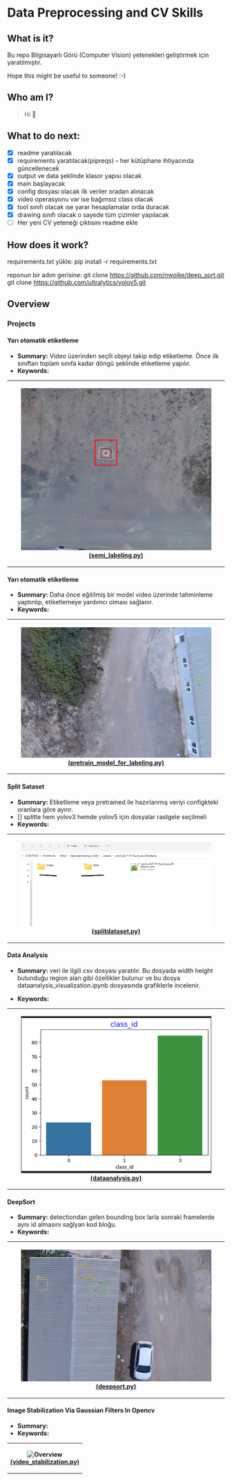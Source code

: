 # Data Preprocessing and CV Skills

## What is it?
Bu repo Bilgisayarlı Görü (Computer Vision) yetenekleri geliştirmek için yaratılmıştır.

Hope this might be useful to someone! :-)

## Who am I?
>Hi 👋

## What to do next:
- [x] readme yaratılacak
- [x] requirements yaratılacak(pipreqs) – her kütüphane ihtiyacında güncellenecek
- [x] output ve data şeklinde klasor yapısı olacak
- [x] main başlayacak
- [x] config dosyası olacak ilk veriler oradan alınacak
- [x] video operasyonu var ise bağımsız class olacak
- [x] tool sınıfı olacak ıse yarar hesaplamalar orda duracak
- [x] drawing sınıfı olacak o sayede tüm çizimler yapılacak
- [ ] Her yeni CV yeteneği çıktısını readme ekle

## How does it work?
requirements.txt yükle: pip install -r requirements.txt

reponun bir adım gerisine:
git clone https://github.com/nwojke/deep_sort.git
git clone https://github.com/ultralytics/yolov5.git



## Overview

### Projects

#### Yarı otomatik etiketleme

- **Summary:** Video üzerinden seçili objeyi takip edip etiketleme. Önce ilk sınıftan toplam sınıfa kadar döngü şeklinde etıketleme yapılır. 
- **Keywords:** 
<table style="width:100%">
  <tr>
    <th>
      <p align="center">
           <img src="./_images_must/readme/semi_labeling.png" alt="Overview" width="90%" height="90%">
           <br><a href="./semi_labeling.py" >(semi_labeling.py)</a>
      </p>
    </th>
  </tr>
</table>

#### Yarı otomatik etiketleme

- **Summary:** Daha önce eğitilmiş bir model video üzerinde tahminleme yaptırılıp, etiketlemeye yardımcı olması sağlanır. 
- **Keywords:** 
<table style="width:100%">
  <tr>
    <th>
      <p align="center">
           <img src="./_images_must/readme/pretrain_model_for_labeling.png" alt="Overview" width="90%" height="90%">
           <br><a href="./pretrain_model_for_labeling.py" >(pretrain_model_for_labeling.py)</a>
      </p>
    </th>
  </tr>
</table>

#### Split Sataset

- **Summary:** Etiketleme veya pretrained ile hazırlanmış veriyi configkteki oranlara göre ayırır. 
- [] splitte hem yolov3 hemde yolov5 için dosyalar rastgele seçilmeli
- **Keywords:** 
<table style="width:100%">
  <tr>
    <th>
      <p align="center">
           <img src="./_images_must/readme/splitdataset.png" alt="Overview" width="90%" height="90%">
           <br><a href="./splitdataset.py" >(splitdataset.py)</a>
      </p>
    </th>
  </tr>
</table>

#### Data Analysis

- **Summary:** veri ile ilgili csv dosyası yaratılır. Bu dosyada width height bulunduğu region alan gibi özellikler bulunur ve bu dosya dataanalysis_visualization.ipynb dosyasında grafiklerle incelenir.

- **Keywords:** 
<table style="width:100%">
  <tr>
    <th>
      <p align="center">
           <img src="./_images_must/readme/dataanalysis.png" alt="Overview" width="90%" height="90%">
           <br><a href="./dataanalysis.py" >(dataanalysis.py)</a>
      </p>
    </th>
  </tr>
</table>


#### DeepSort

- **Summary:** detectiondan gelen bounding box larla sonraki framelerde aynı id almasını sağlyan kod bloğu.
- **Keywords:** 
<table style="width:100%">
  <tr>
    <th>
      <p align="center">
           <img src="./_images_must/readme/deepsort.png" alt="Overview" width="90%" height="90%">
           <br><a href="./deepsort.py" >(deepsort.py)</a>
      </p>
    </th>
  </tr>
</table>

#### Image Stabilization Via Gaussian Filters In Opencv

- **Summary:** 
- **Keywords:** 
<table style="width:100%">
  <tr>
    <th>
      <p align="center">
           <img src="./_images_must/readme/video_stabilization.gif" alt="Overview" width="90%" height="90%">
           <br><a href="./video_stabilization/main.py" >(video_stabilization.py)</a>
      </p>
    </th>
  </tr>
</table>